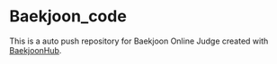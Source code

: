 # Baekjoon_code
This is a auto push repository for Baekjoon Online Judge created with [BaekjoonHub](https://github.com/BaekjoonHub/BaekjoonHub).
